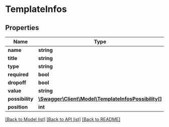 # TemplateInfos

## Properties
Name | Type | Description | Notes
------------ | ------------- | ------------- | -------------
**name** | **string** |  | [optional] 
**title** | **string** |  | [optional] 
**type** | **string** |  | [optional] 
**required** | **bool** |  | [optional] 
**dropoff** | **bool** |  | [optional] 
**value** | **string** |  | [optional] 
**possibility** | [**\Swagger\Client\Model\TemplateInfosPossibility[]**](TemplateInfosPossibility.md) |  | [optional] 
**position** | **int** |  | [optional] 

[[Back to Model list]](../README.md#documentation-for-models) [[Back to API list]](../README.md#documentation-for-api-endpoints) [[Back to README]](../README.md)

